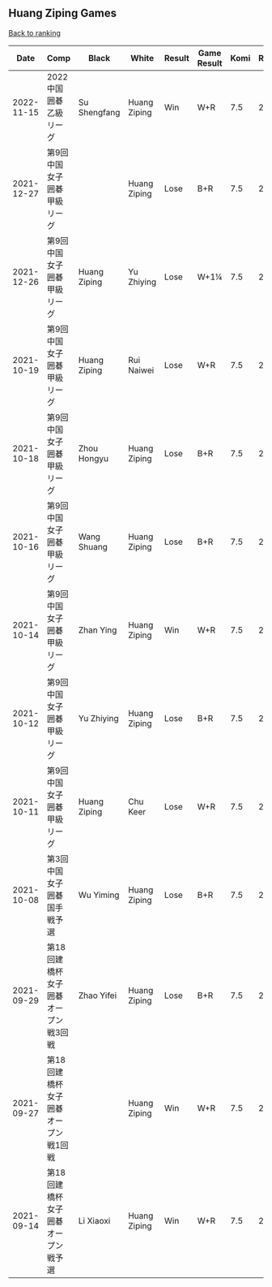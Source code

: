 ## Huang Ziping Games

[Back to ranking](../../index.md)




| **Date** | **Comp** | **Black** | **White** | **Result** | **Game Result** | **Komi** | **Rating** | **Diff** | 
| --- | --- | --- | --- | --- | --- | --- | --- | --- |
| 2022-11-15 | 2022中国囲碁乙級リーグ | Su Shengfang | Huang Ziping | Win | W+R | 7.5 | 2310 | -142 | 
| 2021-12-27 | 第9回中国女子囲碁甲級リーグ |  | Huang Ziping | Lose | B+R | 7.5 | 2452 | -3 | 
| 2021-12-26 | 第9回中国女子囲碁甲級リーグ | Huang Ziping | Yu Zhiying | Lose | W+1¼ | 7.5 | 2455 | 22 | 
| 2021-10-19 | 第9回中国女子囲碁甲級リーグ | Huang Ziping | Rui Naiwei | Lose | W+R | 7.5 | 2433 | -26 | 
| 2021-10-18 | 第9回中国女子囲碁甲級リーグ | Zhou Hongyu | Huang Ziping | Lose | B+R | 7.5 | 2459 | -6 | 
| 2021-10-16 | 第9回中国女子囲碁甲級リーグ | Wang Shuang | Huang Ziping | Lose | B+R | 7.5 | 2465 | -21 | 
| 2021-10-14 | 第9回中国女子囲碁甲級リーグ | Zhan Ying | Huang Ziping | Win | W+R | 7.5 | 2486 | 144 | 
| 2021-10-12 | 第9回中国女子囲碁甲級リーグ | Yu Zhiying | Huang Ziping | Lose | B+R | 7.5 | 2342 | 2 | 
| 2021-10-11 | 第9回中国女子囲碁甲級リーグ | Huang Ziping | Chu Keer | Lose | W+R | 7.5 | 2340 | -9 | 
| 2021-10-08 | 第3回中国女子囲碁国手戦予選 | Wu Yiming | Huang Ziping | Lose | B+R | 7.5 | 2349 | -61 | 
| 2021-09-29 | 第18回建橋杯女子囲碁オープン戦3回戦 | Zhao Yifei | Huang Ziping | Lose | B+R | 7.5 | 2410 | -23 | 
| 2021-09-27 | 第18回建橋杯女子囲碁オープン戦1回戦 |  | Huang Ziping | Win | W+R | 7.5 | 2433 | -9 | 
| 2021-09-14 | 第18回建橋杯女子囲碁オープン戦予選 | Li Xiaoxi | Huang Ziping | Win | W+R | 7.5 | 2442 | missing |




